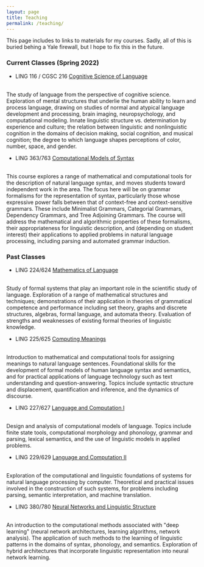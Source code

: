 ```yaml
---
layout: page
title: Teaching
permalink: /teaching/
---
```


This page includes to links to materials for my courses. Sadly, all of
this is buried behing a Yale firewall, but I hope to fix this in the future.


### Current Classes (Spring 2022)

- LING 116 / CGSC 216
[Cognitive Science of Language](https://yale.instructure.com/courses/64122)
<br>
The study of language from the perspective of cognitive science. Exploration of mental structures that underlie the human ability to learn and process language, drawing on studies of normal and atypical language development and processing, brain imaging, neuropsychology, and computational modeling. Innate linguistic structure vs. determination by experience and culture; the relation between linguistic and nonlinguistic cognition in the domains of decision making, social cognition, and musical cognition; the degree to which language shapes perceptions of color, number, space, and gender.  

- LING 363/763 
[Computational Models of Syntax](https://yale.instructure.com/courses/76574)
<br>
This course explores a range of mathematical and computational tools for the description of natural language syntax, and moves students toward independent work in the area. The focus here will be on grammar formalisms for the representation of syntax, particularly those whose expressive power falls between that of context-free and context-sensitive grammars.  These include Minimalist Grammars, Categorial Grammars, Dependency Grammars, and Tree Adjoining Grammars. The course will address the mathematical and algorithmic properties of these formalisms, their appropriateness for linguistic description, and (depending on student interest)  their applications to applied problems in natural language processing, including parsing and automated grammar induction. 

### Past Classes

- LING 224/624
[Mathematics of Language](https://yale.instructure.com/courses/40421)
<br>
Study of formal systems that play an important role in the scientific study of language. Exploration of a range of mathematical structures and techniques; demonstrations of their application in theories of grammatical competence and performance including set theory, graphs and discrete structures, algebras, formal language, and automata theory. Evaluation of strengths and weaknesses of existing formal theories of linguistic knowledge.

- LING 225/625
[Computing Meanings](https://yale.instructure.com/courses/2953)
<br>
Introduction to mathematical and computational tools for assigning meanings to natural language sentences. Foundational skills for the development of formal models of human language syntax and semantics, and for practical applications of language technology such as text understanding and question-answering. Topics include syntactic structure and displacement, quantification and inference, and the dynamics of discourse.

- LING 227/627
[Language and Computation I](https://yale.instructure.com/courses/64127)
<br> 
Design and analysis of computational models of language. Topics
include finite state tools, computational morphology and phonology,
grammar and parsing, lexical semantics, and the use of linguistic
models in applied problems.

- LING 229/629 [Language and Computation II](https://yale.instructure.com/courses/13771)
<br>
Exploration of the computational and linguistic foundations of systems for natural language processing by computer. Theoretical and practical issues involved in the construction of such systems, for problems including parsing, semantic interpretation, and machine translation. 

- LING 380/780
[Neural Networks and Linguistic Structure](https://yale.instructure.com/courses/54534)
<br>
An introduction to the computational methods associated with "deep learning" (neural network architectures, learning algorithms, network analysis). The application of such methods to the learning of linguistic patterns in the domains of syntax, phonology, and semantics. Exploration of hybrid architectures that incorporate linguistic representation into neural network learning.








